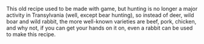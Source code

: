 This old recipe used to be made with game, but hunting is no longer a major activity in Transylvania (well, except bear hunting), so instead of deer, wild boar and wild rabbit, the more well-known varieties are beef, pork, chicken, and why not, if you can get your hands on it on, even a rabbit can be used to make this recipe.